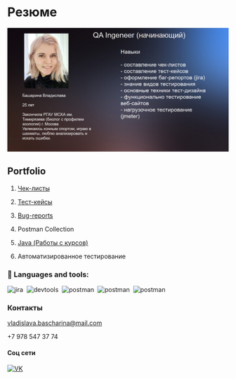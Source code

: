# Резюме

![Header](assets/2024-03-01_18-54-35.png)

## Portfolio

1. [Чек-листы](https://drive.google.com/drive/folders/11CkbQMD-vQBTFQ7qM45sHG6JZzvXZCDI?usp=sharing)
2. [Тест-кейсы](https://drive.google.com/drive/folders/1n7mpz_-sRSL42ZvoERrM-LeI5QYUPv0R?usp=sharing)
3. [Bug-reports](https://drive.google.com/drive/folders/1zcUquaZ-oNN-_Wx91fGK3_0r13XF_Qqj?usp=sharing)
4. Postman Collection

5. [Java (Работы с курсов)](https://github.com/VladikKat/JAVA/blob/main/README.md)
6. Автоматизированное тестирование


 



### 📁 Languages and tools:

<div>
  <img src="https://cdn.jsdelivr.net/gh/devicons/devicon/icons/jira/jira-original.svg" title="jira" alt="jira" width="40" height="40"/>&nbsp
  <img src="https://d33wubrfki0l68.cloudfront.net/38b5c953a4667366685d55db55d057c86db1fc54/a0fdc/static/acae6b24d940347661ca901ea07f47c1/chrome-dev-logo-icon.png" title="devtools" alt="devtools" width="40" height="40"/>&nbsp
  <img src="https://seeklogo.com/images/P/postman-logo-0087CA0D15-seeklogo.com.png" title="postman" alt="postman" width="40" height="40"/>&nbsp
  <img src="https://casezz.com/sites/default/files/inline-images/00-java.png" title="postman" alt="postman" width="40" height="40"/>&nbsp
   <img src="https://e7.pngegg.com/pngimages/392/422/png-clipart-intellij-idea-integrated-development-environment-computer-software-pycharm-jetbrains-java-plum-miscellaneous-text.png" title="postman" alt="postman" width="40" height="40"/>&nbsp
</div>



### Контакты

vladislava.bascharina@mail.com

+7 978 547 37 74

#### Соц сети

[<img src="https://user-life.com/uploads/posts/2019-06/1560957172_vk.png" title="https://vk.com/vladislava1234" alt="VK" width="49" height="40"/>](https://vk.com/vladislava1234)
